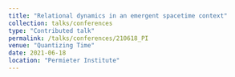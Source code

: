 ```yaml
---
title: "Relational dynamics in an emergent spacetime context"
collection: talks/conferences
type: "Contributed talk"
permalink: /talks/conferences/210618_PI
venue: "Quantizing Time"
date: 2021-06-18
location: "Permieter Institute"
---
```

